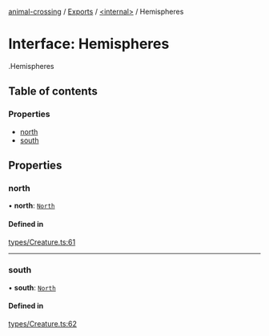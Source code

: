 [animal-crossing](../README.md) / [Exports](../modules.md) / [<internal\>](../modules/internal_.md) / Hemispheres

# Interface: Hemispheres

[<internal>](../modules/internal_.md).Hemispheres

## Table of contents

### Properties

- [north](internal_.Hemispheres.md#north)
- [south](internal_.Hemispheres.md#south)

## Properties

### north

• **north**: [`North`](internal_.North.md)

#### Defined in

[types/Creature.ts:61](https://github.com/Norviah/animal-crossing/blob/4d5e5b0/module/types/Creature.ts#L61)

___

### south

• **south**: [`North`](internal_.North.md)

#### Defined in

[types/Creature.ts:62](https://github.com/Norviah/animal-crossing/blob/4d5e5b0/module/types/Creature.ts#L62)
